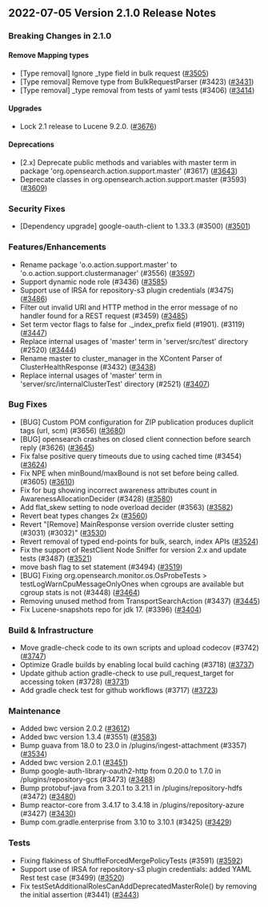 ## 2022-07-05 Version 2.1.0 Release Notes


### Breaking Changes in 2.1.0

#### Remove Mapping types

* [Type removal] Ignore _type field in bulk request ([#3505](https://github.com/opensearch-project/opensearch/pull/3505))
* [Type removal] Remove type from BulkRequestParser (#3423) ([#3431](https://github.com/opensearch-project/opensearch/pull/3431))
* [Type removal] _type removal from tests of yaml tests (#3406) ([#3414](https://github.com/opensearch-project/opensearch/pull/3414))

#### Upgrades

* Lock 2.1 release to Lucene 9.2.0. ([#3676](https://github.com/opensearch-project/opensearch/pull/3676))


#### Deprecations

* [2.x] Deprecate public methods and variables with master term in package 'org.opensearch.action.support.master' (#3617) ([#3643](https://github.com/opensearch-project/opensearch/pull/3643))
* Deprecate classes in org.opensearch.action.support.master (#3593) ([#3609](https://github.com/opensearch-project/opensearch/pull/3609))

### Security Fixes

* [Dependency upgrade] google-oauth-client to 1.33.3 (#3500) ([#3501](https://github.com/opensearch-project/opensearch/pull/3501))

### Features/Enhancements

* Rename package 'o.o.action.support.master' to 'o.o.action.support.clustermanager' (#3556) ([#3597](https://github.com/opensearch-project/opensearch/pull/3597))
* Support dynamic node role (#3436) ([#3585](https://github.com/opensearch-project/opensearch/pull/3585))
* Support use of IRSA for repository-s3 plugin credentials (#3475) ([#3486](https://github.com/opensearch-project/opensearch/pull/3486))
* Filter out invalid URI and HTTP method in the error message of no handler found for a REST request (#3459) ([#3485](https://github.com/opensearch-project/opensearch/pull/3485))
* Set term vector flags to false for ._index_prefix field (#1901). (#3119) ([#3447](https://github.com/opensearch-project/opensearch/pull/3447))
* Replace internal usages of 'master' term in 'server/src/test' directory (#2520) ([#3444](https://github.com/opensearch-project/opensearch/pull/3444))
* Rename master to cluster_manager in the XContent Parser of ClusterHealthResponse (#3432) ([#3438](https://github.com/opensearch-project/opensearch/pull/3438))
* Replace internal usages of 'master' term in 'server/src/internalClusterTest' directory (#2521) ([#3407](https://github.com/opensearch-project/opensearch/pull/3407))


### Bug Fixes

* [BUG] Custom POM configuration for ZIP publication produces duplicit tags (url, scm) (#3656) ([#3680](https://github.com/opensearch-project/opensearch/pull/3680))
* [BUG] opensearch crashes on closed client connection before search reply (#3626) ([#3645](https://github.com/opensearch-project/opensearch/pull/3645))
* Fix false positive query timeouts due to using cached time (#3454) ([#3624](https://github.com/opensearch-project/opensearch/pull/3624))
* Fix NPE when minBound/maxBound is not set before being called. (#3605) ([#3610](https://github.com/opensearch-project/opensearch/pull/3610))
* Fix for bug showing incorrect awareness attributes count in AwarenessAllocationDecider (#3428) ([#3580](https://github.com/opensearch-project/opensearch/pull/3580))
* Add flat_skew setting to node overload decider (#3563) ([#3582](https://github.com/opensearch-project/opensearch/pull/3582))
* Revert beat types changes 2x  ([#3560](https://github.com/opensearch-project/opensearch/pull/3560))
* Revert "[Remove] MainResponse version override cluster setting (#3031) (#3032)" ([#3530](https://github.com/opensearch-project/opensearch/pull/3530))
* Revert removal of typed end-points for bulk, search, index APIs ([#3524](https://github.com/opensearch-project/opensearch/pull/3524))
* Fix the support of RestClient Node Sniffer for version 2.x and update tests (#3487) ([#3521](https://github.com/opensearch-project/opensearch/pull/3521))
* move bash flag to set statement (#3494) ([#3519](https://github.com/opensearch-project/opensearch/pull/3519))
* [BUG] Fixing org.opensearch.monitor.os.OsProbeTests > testLogWarnCpuMessageOnlyOnes when cgroups are available but cgroup stats is not (#3448) ([#3464](https://github.com/opensearch-project/opensearch/pull/3464))
* Removing unused method from TransportSearchAction (#3437) ([#3445](https://github.com/opensearch-project/opensearch/pull/3445))
* Fix Lucene-snapshots repo for jdk 17. (#3396) ([#3404](https://github.com/opensearch-project/opensearch/pull/3404))

### Build & Infrastructure

* Move gradle-check code to its own scripts and upload codecov (#3742) ([#3747](https://github.com/opensearch-project/opensearch/pull/3747))
* Optimize Gradle builds by enabling local build caching (#3718) ([#3737](https://github.com/opensearch-project/opensearch/pull/3737))
* Update github action gradle-check to use pull_request_target for accessing token (#3728) ([#3731](https://github.com/opensearch-project/opensearch/pull/3731))
* Add gradle check test for github workflows (#3717) ([#3723](https://github.com/opensearch-project/opensearch/pull/3723))

### Maintenance

* Added bwc version 2.0.2 ([#3612](https://github.com/opensearch-project/opensearch/pull/3612))
* Added bwc version 1.3.4 (#3551) ([#3583](https://github.com/opensearch-project/opensearch/pull/3583))
* Bump guava from 18.0 to 23.0 in /plugins/ingest-attachment (#3357) ([#3534](https://github.com/opensearch-project/opensearch/pull/3534))
* Added bwc version 2.0.1 ([#3451](https://github.com/opensearch-project/opensearch/pull/3451))
* Bump google-auth-library-oauth2-http from 0.20.0 to 1.7.0 in /plugins/repository-gcs (#3473) ([#3488](https://github.com/opensearch-project/opensearch/pull/3488))
* Bump protobuf-java from 3.20.1 to 3.21.1 in /plugins/repository-hdfs (#3472) ([#3480](https://github.com/opensearch-project/opensearch/pull/3480))
* Bump reactor-core from 3.4.17 to 3.4.18 in /plugins/repository-azure (#3427) ([#3430](https://github.com/opensearch-project/opensearch/pull/3430))
* Bump com.gradle.enterprise from 3.10 to 3.10.1 (#3425) ([#3429](https://github.com/opensearch-project/opensearch/pull/3429))

### Tests

* Fixing flakiness of ShuffleForcedMergePolicyTests (#3591) ([#3592](https://github.com/opensearch-project/opensearch/pull/3592))
* Support use of IRSA for repository-s3 plugin credentials: added YAML Rest test case (#3499) ([#3520](https://github.com/opensearch-project/opensearch/pull/3520))
* Fix testSetAdditionalRolesCanAddDeprecatedMasterRole() by removing the initial assertion (#3441) ([#3443](https://github.com/opensearch-project/opensearch/pull/3443))
